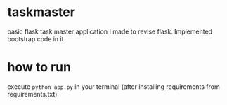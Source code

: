 # taskmaster
basic flask task master application I made to revise flask. Implemented bootstrap code in it

# how to run
execute ```python app.py``` in your terminal (after installing requirements from requirements.txt)
